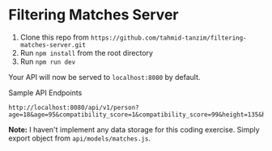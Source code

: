 # Filtering Matches Server

1. Clone this repo from `https://github.com/tahmid-tanzim/filtering-matches-server.git`
2. Run `npm install` from the root directory
3. Run `npm run dev`

Your API will now be served to `localhost:8080` by default.

Sample API Endpoints
```
http://localhost:8080/api/v1/person?age=18&age=95&compatibility_score=1&compatibility_score=99&height=135&height=210 

```

**Note:** I haven't implement any data storage for this coding exercise. Simply export object from `api/models/matches.js`.